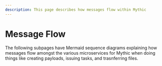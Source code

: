 ```yaml
---
description: This page describes how messages flow within Mythic
---
```


# Message Flow

The following subpages have Mermaid sequence diagrams explaining how messages flow amongst the various microservices for Mythic when doing things like creating payloads, issuing tasks, and trasnferring files.

